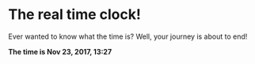 # The real time clock!

Ever wanted to know what the time is? Well, your journey is about to end!

**The time is Nov 23, 2017, 13:27**